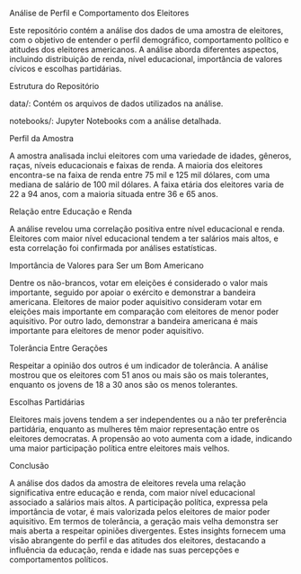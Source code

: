 Análise de Perfil e Comportamento dos Eleitores

Este repositório contém a análise dos dados de uma amostra de eleitores, com o objetivo de entender o perfil demográfico, comportamento político e atitudes dos eleitores americanos. A análise aborda diferentes aspectos, incluindo distribuição de renda, nível educacional, importância de valores cívicos e escolhas partidárias.

Estrutura do Repositório

data/: Contém os arquivos de dados utilizados na análise.

notebooks/: Jupyter Notebooks com a análise detalhada.

Perfil da Amostra

A amostra analisada inclui eleitores com uma variedade de idades, gêneros, raças, níveis educacionais e faixas de renda. A maioria dos eleitores encontra-se na faixa de renda entre 75 mil e 125 mil dólares, com uma mediana de salário de 100 mil dólares. A faixa etária dos eleitores varia de 22 a 94 anos, com a maioria situada entre 36 e 65 anos.

Relação entre Educação e Renda

A análise revelou uma correlação positiva entre nível educacional e renda. Eleitores com maior nível educacional tendem a ter salários mais altos, e esta correlação foi confirmada por análises estatísticas.

Importância de Valores para Ser um Bom Americano

Dentre os não-brancos, votar em eleições é considerado o valor mais importante, seguido por apoiar o exército e demonstrar a bandeira americana. Eleitores de maior poder aquisitivo consideram votar em eleições mais importante em comparação com eleitores de menor poder aquisitivo. Por outro lado, demonstrar a bandeira americana é mais importante para eleitores de menor poder aquisitivo.

Tolerância Entre Gerações

Respeitar a opinião dos outros é um indicador de tolerância. A análise mostrou que os eleitores com 51 anos ou mais são os mais tolerantes, enquanto os jovens de 18 a 30 anos são os menos tolerantes.

Escolhas Partidárias

Eleitores mais jovens tendem a ser independentes ou a não ter preferência partidária, enquanto as mulheres têm maior representação entre os eleitores democratas. A propensão ao voto aumenta com a idade, indicando uma maior participação política entre eleitores mais velhos.

Conclusão

A análise dos dados da amostra de eleitores revela uma relação significativa entre educação e renda, com maior nível educacional associado a salários mais altos. A participação política, expressa pela importância de votar, é mais valorizada pelos eleitores de maior poder aquisitivo. Em termos de tolerância, a geração mais velha demonstra ser mais aberta a respeitar opiniões divergentes. Estes insights fornecem uma visão abrangente do perfil e das atitudes dos eleitores, destacando a influência da educação, renda e idade nas suas percepções e comportamentos políticos.
